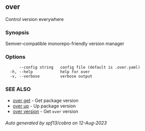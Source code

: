 ## over

Control version everywhere

### Synopsis

Semver-compatible monorepo-friendly version manager

### Options

```
      --config string   config file (default is .over.yaml)
  -h, --help            help for over
  -v, --verbose         verbose output
```

### SEE ALSO

* [over get](over_get.md)	 - Get package version
* [over up](over_up.md)	 - Up package version
* [over version](over_version.md)	 - Get `over` version

###### Auto generated by spf13/cobra on 12-Aug-2023
